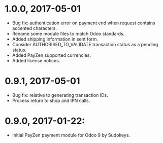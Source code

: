 1.0.0, 2017-05-01
=============
- Bug fix: authentication error on payment end when request contains accented characters.
- Rename some module files to match Odoo standards.
- Added shipping information in sent form.
- Consider AUTHORISED_TO_VALIDATE transaction status as a pending status.
- Added PayZen supported currencies.
- Added license notices.

0.9.1, 2017-05-01
=============
- Bug fix: relative to generating transaction IDs.
- Process return to shop and IPN calls.

0.9.0, 2017-01-22:
=============
- Initial PayZen payment module for Odoo 9 by Sudokeys.
